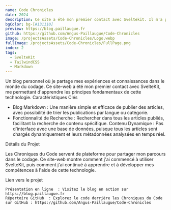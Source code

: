 ```yaml
---
name: Code Chronicles
date: 2024
description: Ce site a été mon premier contact avec Sveltekit. Il m'a permis d'apprendre les principes fondamentaux de Sveltekit.
bgColor: bg-[#131110]
preview: https://blog.paillaugue.fr
github: https://github.com/Angus-Paillaugue/Code-Chronicles
image: /projectsAssets/Code-Chronicles/Logo.webp
fullImage: /projectsAssets/Code-Chronicles/FullPage.png
index: 2
tags:
  - SvelteKit
  - TailwindCSS
  - Markdown
---
```


Un blog personnel où je partage mes expériences et connaissances dans le monde du codage. Ce site-web a été mon premier contact avec SvelteKit, me permettant d'apprendre les principes fondamentaux de cette technologie.
Caractéristiques Clés
 - Blog Markdown : Une manière simple et efficace de publier des articles, avec possibilité de trier les publications par langue ou catégorie.
 - Fonctionnalité de Recherche  : Rechercher dans tous les articles publiés, facilitant la recherche de contenu spécifique.
    Contenu Dynamique  : Pas d'interface avec une base de données, puisque tous les articles sont chargés dynamiquement et leurs métadonnées analysées en temps réel.


Détails du Projet

Les Chroniques du Code servent de plateforme pour partager mon parcours dans le codage. Ce site-web montre comment j'ai commencé à utiliser SvelteKit, puis comment j'ai continué à apprendre et à développer mes compétences à l'aide de cette technologie.

Lien vers le projet

    Présentation en ligne  : Visitez le blog en action sur https://blog.paillaugue.fr
    Répertoire GitHub  : Explorez le code derrière les Chroniques du Code sur GitHub : https://github.com/Angus-Paillaugue/Code-Chronicles

